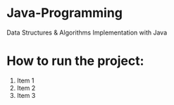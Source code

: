 # Java-Programming
Data Structures &amp; Algorithms Implementation with Java

# How to run the project:
<ol> 
  <li>Item 1</li>
  <li>Item 2</li>
  <li>Item 3</li>
</ol>
